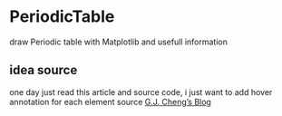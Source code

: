 # PeriodicTable

draw Periodic table with Matplotlib and usefull information

## idea source

one day just read this article and source code, i just want to add hover annotation for each element
source [G.J. Cheng’s Blog](http://www.gjcheng.fun/2021/09/28/Python%E7%BB%98%E5%9B%BE%E4%B9%8BMatplotlib%E7%BB%98%E5%88%B6%E5%85%83%E7%B4%A0%E5%91%A8%E6%9C%9F%E8%A1%A8%E7%83%AD%E5%8A%9B%E5%9B%BE/)
